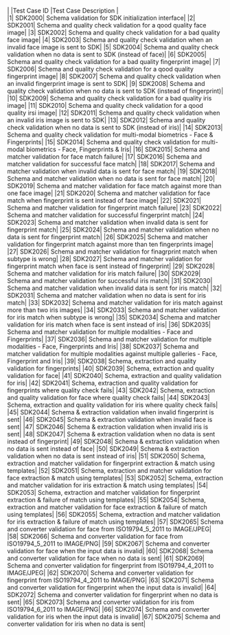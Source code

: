 	
| |Test Case ID	 |Test Case Description	 | 	
|1|	SDK2000|	Schema validation for SDK initialization interface|
|2|	SDK2001|	Schema and quality check validation for a qood quality face image|
|3|	SDK2002|	Schema and quality check validation for a bad quality face image|
|4|	SDK2003|	Schema and quality check validation when an invalid face image is sent to SDK|
|5|	SDK2004|	Schema and quality check validation when no data is sent to SDK (instead of face)|
|6|	SDK2005|	Schema and quality check validation for a bad quality fingerprint image|
|7|	SDK2006|	Schema and quality check validation for a qood quality fingerprint image|
|8|	SDK2007|	Schema and quality check validation when an invalid fingerprint image is sent to SDK|
|9|	SDK2008|	Schema and quality check validation when no data is sent to SDK (instead of fingerprint)|
|10|	SDK2009|	Schema and quality check validation for a bad quality iris image|
|11|	SDK2010|	Schema and quality check validation for a qood quality irsi image|
|12|	SDK2011|	Schema and quality check validation when an invalid iris image is sent to SDK|
|13|	SDK2012|        Schema and quality check validation when no data is sent to SDK (instead of iris)|
|14|	SDK2013|	Schema and quality check validation for multi-modal biometrics - Face & Fingerprints|
|15|	SDK2014|	Schema and quality check validation for multi-modal biometrics - Face, Fingerprints & Iris|
|16|	SDK2015|	Schema and matcher validation for face match failure|
|17|	SDK2016|	Schema and matcher validation for successful face match|
|18|	SDK2017|	Schema and matcher validation when invalid data is sent for face match|
|19|	SDK2018|	Schema and matcher validation when no data is sent for face match|
|20|	SDK2019|	Schema and matcher validation for face match against more than one face image|
|21|	SDK2020|	Schema and matcher validation for face match when fingerprint is sent instead of face image|
|22|	SDK2021|	Schema and matcher validation for fingerprint match failure|
|23|	SDK2022|	Schema and matcher validation for successful fingerprint match|
|24|	SDK2023|	Schema and matcher validation when invalid data is sent for fingerprint match|
|25|	SDK2024|        Schema and matcher validation when no data is sent for fingerprint match|
|26|	SDK2025|	Schema and matcher validation for fingerprint match against more than ten fingerprints image|
|27|	SDK2026|        Schema and matcher validation for finagrprint match when subtype is wrong|
|28|	SDK2027|	Schema and matcher validation for fingerprint match when face is sent instead of fingerprint|
|29|	SDK2028|        Schema and matcher validation for iris match failure|
|30|	SDK2029|	Schema and matcher validation for successful iris match|
|31|	SDK2030|	Schema and matcher validation when invalid data is sent for iris match|
|32|	SDK2031|	Schema and matcher validation when no data is sent for iris match|
|33|	SDK2032|        Schema and matcher validation for iris match against more than two iris images|
|34|	SDK2033|	Schema and matcher validation for iris match when subtype is wrong|
|35|	SDK2034|	Schema and matcher validation for iris match when face is sent instead of iris|
|36|	SDK2035|	Schema and matcher validation for multiple modalities - Face and Fingerprints|
|37|	SDK2036|	Schema and matcher validation for multiple modalities - Face, Fingerprints and Iris|
|38|	SDK2037|	Schema and matcher validation for multiple modalities against multiple galleries - Face, Fingerprint and Iris|
|39|	SDK2038|	Schema, extraction and quality validation for fingerprints|
|40|	SDK2039|	Schema, extraction and quality validation for face|
|41|	SDK2040|	Schema, extraction and quality validation for iris|
|42|	SDK2041|	Schema, extraction and quality validation for fingerprints where quality check fails|
|43|	SDK2042|	Schema, extraction and quality validation for face where quality check fails|
|44|	SDK2043|	Schema, extraction and quality validation for iris where quality check fails|
|45|	SDK2044|        Schema & extraction validation when invalid fingerprint is sent|
|46|	SDK2045|	Schema & extraction validation when invalid face is sent|
|47|	SDK2046|	Schema & extraction validation when invalid iris is sent|
|48|	SDK2047|	Schema & extraction validation when no data is sent instead of fingerprint|
|49|	SDK2048|	Schema & extraction validation when no data is sent instead of face|
|50|	SDK2049|         Schema & extraction validation when no data is sent instead of iris|
|51|	SDK2050|	Schema, extraction and matcher validation for fingerprint extraction & match using templates|
|52|	SDK2051|	Schema, extraction and matcher validation for face extraction & match using templates|
|53|	SDK2052|	Schema, extraction and matcher validation for iris extraction & match using templates|
|54|	SDK2053|	Schema, extraction and matcher validation for fingerprint extraction & failure of match using templates|
|55|	SDK2054|	Schema, extraction and matcher validation for face extraction & failure of match using templates|
|56|	SDK2055|	Schema, extraction and matcher validation for iris extraction & failure of match using templates|
|57|	SDK2065|	Schema and converter validation for face from ISO19794_5_2011 to IMAGE/JPEG|
|58|	SDK2066|	Schema and converter validation for face from ISO19794_5_2011 to IMAGE/PNG|
|59|	SDK2067|	Schema and converter validation for face when the input data is invalid|
|60|	SDK2068|	Schema and converter validation for face when no data is sent|
|61|	SDK2069|        Schema and converter validation for fingerprint from ISO19794_4_2011 to IMAGE/JPEG|
|62|	SDK2070|        Schema and converter validation for fingerprint from ISO19794_4_2011 to IMAGE/PNG|
|63|	SDK2071|        Schema and converter validation for fingerprint when the input data is invalid|
|64|	SDK2072|	Schema and converter validation for fingerprint when no data is sent|
|65|	SDK2073|	Schema and converter validation for iris from ISO19794_6_2011 to IMAGE/PNG|
|66|	SDK2074|	Schema and converter validation for iris when the input data is invalid|
|67|	SDK2075|	Schema and converter validation for iris when no data is sent|
